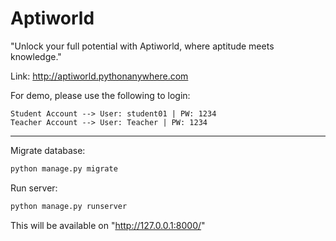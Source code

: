 # Aptiworld
"Unlock your full potential with Aptiworld, where aptitude meets knowledge."

Link: http://aptiworld.pythonanywhere.com

For demo, please use the following to login: 
```
Student Account --> User: student01 | PW: 1234
Teacher Account --> User: Teacher | PW: 1234
```
------------------------------------------------------

Migrate database:

```bash
python manage.py migrate
```

Run server:

```bash
python manage.py runserver
```

This will be available on "http://127.0.0.1:8000/"


